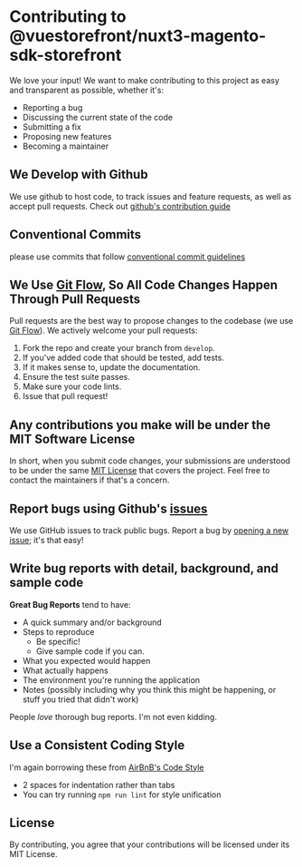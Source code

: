 # Contributing to @vuestorefront/nuxt3-magento-sdk-storefront
We love your input! We want to make contributing to this project as easy and transparent as possible, whether it's:

- Reporting a bug
- Discussing the current state of the code
- Submitting a fix
- Proposing new features
- Becoming a maintainer

## We Develop with Github
We use github to host code, to track issues and feature requests, as well as accept pull requests. Check out [github's contribution guide](https://docs.github.com/en/get-started/quickstart/contributing-to-projects)

## Conventional Commits
please use commits that follow [conventional commit guidelines](https://www.conventionalcommits.org/en/v1.0.0/)

## We Use [Git Flow](https://www.atlassian.com/git/tutorials/comparing-workflows/gitflow-workflow), So All Code Changes Happen Through Pull Requests
Pull requests are the best way to propose changes to the codebase (we use [Git Flow](https://www.atlassian.com/git/tutorials/comparing-workflows/gitflow-workflow)). We actively welcome your pull requests:

1. Fork the repo and create your branch from `develop`.
2. If you've added code that should be tested, add tests.
3. If it makes sense to, update the documentation.
4. Ensure the test suite passes.
5. Make sure your code lints.
6. Issue that pull request!

## Any contributions you make will be under the MIT Software License
In short, when you submit code changes, your submissions are understood to be under the same [MIT License](http://choosealicense.com/licenses/mit/) that covers the project. Feel free to contact the maintainers if that's a concern.

## Report bugs using Github's [issues](https://github.com/vuestorefront/nuxt3-magento-sdk-storefront/issues)
We use GitHub issues to track public bugs. Report a bug by [opening a new issue](https://github.com/vuestorefront/nuxt3-magento-sdk-storefront/issues/new); it's that easy!

## Write bug reports with detail, background, and sample code
**Great Bug Reports** tend to have:

- A quick summary and/or background
- Steps to reproduce
  - Be specific!
  - Give sample code if you can.
- What you expected would happen
- What actually happens
- The environment you're running the application
- Notes (possibly including why you think this might be happening, or stuff you tried that didn't work)

People *love* thorough bug reports. I'm not even kidding.

## Use a Consistent Coding Style
I'm again borrowing these from [AirBnB's Code Style](https://github.com/airbnb/javascript)

* 2 spaces for indentation rather than tabs
* You can try running `npm run lint` for style unification

## License
By contributing, you agree that your contributions will be licensed under its MIT License.
